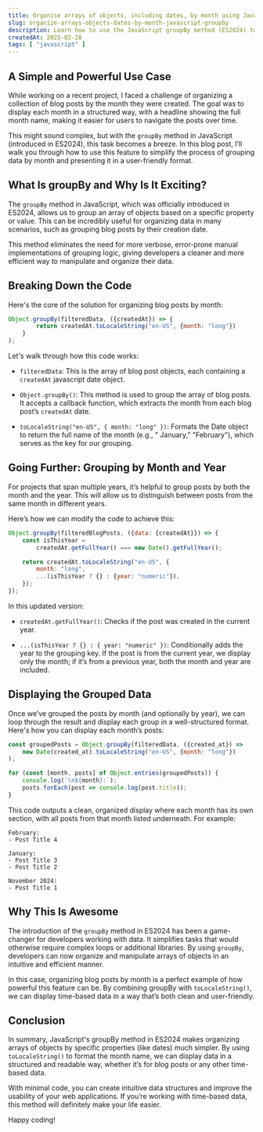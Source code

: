 ```yaml
---
title: Organise arrays of objects, including dates, by month using JavaScript's groupBy method
slug: organize-arrays-objects-dates-by-month-javascript-groupby
description: Learn how to use the JavaScript groupBy method (ES2024) to organise arrays of objects containing dates by month, with each section displaying the full month name using toLocaleString().
createdAt: 2025-02-28
tags: [ "javascript" ]
---
```


## A Simple and Powerful Use Case

While working on a recent project, I faced a challenge of organizing a collection of blog posts by the month they were
created. The goal was to display each month in a structured way, with a headline showing the full month name, making it
easier for users to navigate the posts over time.

This might sound complex, but with the `groupBy` method in JavaScript (introduced in ES2024), this task becomes a
breeze. In this blog post, I’ll walk you through how to use this feature to simplify the process of grouping data by
month and presenting it in a user-friendly format.

## What Is groupBy and Why Is It Exciting?

The `groupBy` method in JavaScript, which was officially introduced in ES2024, allows us to group an array of objects
based on a specific property or value. This can be incredibly useful for organizing data in many scenarios, such as
grouping blog posts by their creation date.

This method eliminates the need for more verbose, error-prone manual implementations of grouping logic, giving
developers a cleaner and more efficient way to manipulate and organize their data.

## Breaking Down the Code

Here's the core of the solution for organizing blog posts by month:

```javascript
Object.groupBy(filteredData, ({createdAt}) => {
        return createdAt.toLocaleString("en-US", {month: "long"})
    }
);
```

Let's walk through how this code works:

- `filteredData`: This is the array of blog post objects, each containing a `createdAt` javascript date object.

- `Object.groupBy()`: This method is used to group the array of blog posts. It accepts a callback function, which
  extracts the month from each blog post’s `createdAt` date.

- `toLocaleString("en-US", { month: "long" })`: Formats the Date object to return the full name of the month (e.g., "
  January," "February"), which serves as the key for our grouping.

## Going Further: Grouping by Month and Year

For projects that span multiple years, it’s helpful to group posts by both the month and the year. This will allow us to
distinguish between posts from the same month in different years.

Here’s how we can modify the code to achieve this:

```javascript
Object.groupBy(filteredBlogPosts, ({data: {createdAt}}) => {
    const isThisYear =
        createdAt.getFullYear() === new Date().getFullYear();

    return createdAt.toLocaleString("en-US", {
        month: "long",
        ...(isThisYear ? {} : {year: "numeric"}),
    });
});
```

In this updated version:

- `createdAt.getFullYear()`: Checks if the post was created in the current year.

- `...(isThisYear ? {} : { year: "numeric" })`: Conditionally adds the year to the grouping key. If the post is from the
  current year, we display only the month; if it’s from a previous year, both the month and year are included.

## Displaying the Grouped Data

Once we’ve grouped the posts by month (and optionally by year), we can loop through the result and display each group in
a well-structured format. Here's how you can display each month’s posts:

```javascript
const groupedPosts = Object.groupBy(filteredData, ({created_at}) =>
    new Date(created_at).toLocaleString("en-US", {month: "long"})
);

for (const [month, posts] of Object.entries(groupedPosts)) {
    console.log(`\n${month}:`);
    posts.forEach(post => console.log(post.title));
}
```

This code outputs a clean, organized display where each month has its own section, with all posts from that month listed
underneath. For example:

```text
February:
- Post Title 4

January:
- Post Title 3
- Post Title 2

November 2024:
- Post Title 1
```

## Why This Is Awesome

The introduction of the `groupBy` method in ES2024 has been a game-changer for developers working with data. It
simplifies
tasks that would otherwise require complex loops or additional libraries. By using `groupBy`, developers can now
organize
and manipulate arrays of objects in an intuitive and efficient manner.

In this case, organizing blog posts by month is a perfect example of how powerful this feature can be. By combining
groupBy with `toLocaleString()`, we can display time-based data in a way that’s both clean and user-friendly.

## Conclusion

In summary, JavaScript's groupBy method in ES2024 makes organizing arrays of objects by specific properties (like
dates) much simpler. By using `toLocaleString()` to format the month name, we can display data in a structured and
readable way, whether it’s for blog posts or any other time-based data.

With minimal code, you can create intuitive data structures and improve the usability of your web applications. If
you’re working with time-based data, this method will definitely make your life easier.

Happy coding!